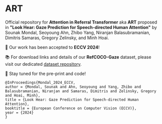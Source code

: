 # ART
Official repository for **Attention in Referral Transformer** aka **ART** proposed in **"Look Hear: Gaze Prediction for Speech-directed Human Attention"** by Sounak Mondal, Seoyoung Ahn, Zhibo Yang, Niranjan Balasubramanian, Dimitris Samaras, Gregory Zelinsky, and Minh Hoai. 

🎉 Our work has been accepted to **ECCV 2024**!

📚 For download links and details of our **RefCOCO-Gaze** dataset, please visit our dedicated [dataset repository](https://github.com/cvlab-stonybrook/refcoco-gaze). 

📢 Stay tuned for the pre-print and code!

```
@InProceedings{Mondal_2024_ECCV,
author = {Mondal, Sounak and Ahn, Seoyoung and Yang, Zhibo and Balasubramanian, Niranjan and Samaras, Dimitris and Zelinsky, Gregory and Hoai, Minh},
title = {Look Hear: Gaze Prediction for Speech-directed Human Attention},
booktitle = {European Conference on Computer Vision (ECCV)},
year = {2024}
}
```
